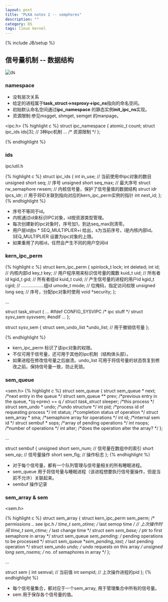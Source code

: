 ```yaml
---
layout: post
title: "PLKA notes 2 -- semphores"
description: ""
category: OS
tags: linux kernel
---
```

{% include JB/setup %}
## 信号量机制 -- 数据结构

![ds](https://raw.github.com/eslab2013-ustc/RTFSC_Linux_Kernel/master/%E5%8E%86%E6%AC%A1%E7%A0%94%E8%AE%A8%E4%BC%9A%E6%96%87%E6%A1%A3/06-%E8%BF%9B%E7%A8%8B%E9%97%B4%E9%80%9A%E4%BF%A1/%E4%BD%95%E5%8D%93%E9%AA%8B/images/data-structure.png)


### namespace

* 没有层次关系
* 给定的进程属于**task_struct->nsproxy->ipc_ns**指向的命名空间。
* 初始默认命名空间通过**ipc_namespace** 的静态实例**init_ipc_ns**实现。
* 资源限制:参见msgget, shmget, semget 的manpage。

&lt;ipc.h&gt;
{% highlight c %}
struct ipc_namespace {
    atomic_t    count;
    struct ipc_ids  ids[3]; // 3种ipc机制
    ...
    /* 资源限制 */
};

{% endhighlight %}

### ids

ipc/util.h

{% highlight c %}
struct ipc_ids {
    int in_use;                // 当前使用中ipc对象的数目
    unsigned short seq;        // 序号
    unsigned short seq_max;    // 最大序号
    struct rw_semaphore rwsem; // 内核信号量，保护了信号量值的数据结构
    struct idr ipcs_idr;       // 用于将ID关联到指向对应的kern_ipc_perm实例的指针
    int next_id;
};
{% endhighlight %}

* 序号不等同于id。
* 内核通过id来标识IPC对象，id按资源类型管理。
* 每次创建新的ipc对象时，序号加1，到达seq_max则清零。
* 用户层id由s * SEQ_MULTIPLIER+i 给出，s为当前序号，i是内核内部id。SEQ_MULTIPLIER 设置为ipc对象的上限。
* 如果重用了内核id，任然会产生不同的用户空间id



### kern_ipc_perm

{% highlight c %}
struct kern_ipc_perm
{
    spinlock_t  lock;
    int     deleted;
    int     id;          // 内核内部id
    key_t       key;     // 用户程序用来标识信号量的魔数
    kuid_t      uid;     // 所有者id
    kgid_t      gid;     // 所有者组id
    kuid_t      cuid;    // 产生信号量的进程的用户id
    kgid_t      cgid;    // ..................组id
    umode_t     mode;    // 位掩码，指定访问权限
    unsigned long   seq; // 序号，分配ipc对象时使用
    void        *security;
};

...

struct task_struct
{
...
#ifdef CONFIG_SYSVIPC
/* ipc stuff */
    struct sysv_sem sysvsem;
#endif
...
};

struct sysv_sem {
    struct sem_undo_list *undo_list; // 用于撤销信号量
};

{% endhighlight %}

* kern_ipc_perm 标识了该ipc对象的权限。
* 不仅可用于信号量，还可用于其他的ipc机制（结构体头部）。
* 如果进程在修改信号量之后崩溃。undo_list 可用于将信号量的状态恢复到修改之前。保持信号量一致，防止死锁。

### sem_queue

&lt;sem.h&gt;
{% highlight c %}
struct sem_queue {
    struct sem_queue *  next;    /*next entry in the queue */
    struct sem_queue ** prev;    /*previous entry in the queue, *(q->prev) == q */
    struct task_struct* sleeper; /*this process */
    struct sem_undo *   undo;    /*undo structure */
    int                 pid;     /*process id of requesting process */
    int                 status;  /*completion status of operation */
    struct sem_array *  sma;     /*semaphore array for operations */
    int                 id;      /*internal sem id */
    struct sembuf *     sops;    /*array of pending operations */
    int                 nsops;   /*number of operations */
    int                 alter;   /*does the operation alter the array? */
};

...

struct sembuf {
    unsigned short sem_num; // 信号量在数组中的索引
    short sem_op;           // 信号量操作
    short sem_flg;          // 操作标志
};
{% endhighlight %}

* 对于每个信号量，都有一个队列管理与信号量相关的所有睡眠进程。
* sem_queue 用于将信号量与睡眠进程（该进程想要执行信号量操作，但是当前不允许）关联起来。
* sembuf 操作记录

### sem_array & sem
&lt;sem.h&gt;

{% highlight c %}
struct sem_array {
    struct kern_ipc_perm sem_perm;           /* permissions .. see ipc.h */
    time_t               sem_otime;          /* last semop time */ // 上次操作时间
    time_t               sem_ctime;          /* last change time */
    struct sem           *sem_base;          /* ptr to first semaphore in array */
    struct sem_queue     *sem_pending;       /* pending operations to be processed */
    struct sem_queue     **sem_pending_last; /* last pending operation */
    struct sem_undo      *undo;              /* undo requests on this array */
    unsigned long        sem_nsems;          /* no. of semaphores in array */
};

...

struct sem {
    int semval;    // 当前值
    int sempid;    // 上次操作进程的pid
};
{% endhighlight %}

* 每个信号量集合，都对应于一个sem_array, 用于管理集合中所有的信号量。
* sem 用于保存各个信号量的值。


